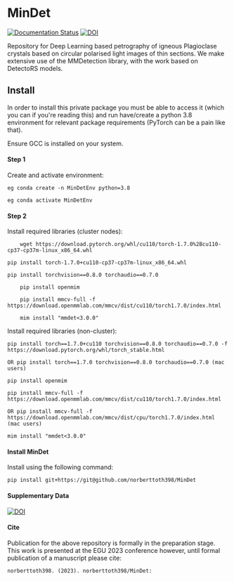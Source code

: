 # MinDet

[![Documentation Status](https://readthedocs.org/projects/mindet/badge/?version=latest)](https://mindet.readthedocs.io/en/latest/?badge=latest) [![DOI](https://zenodo.org/badge/DOI/10.5281/zenodo.10061725.svg)](https://doi.org/10.5281/zenodo.10061725)



Repository for Deep Learning based petrography of igneous Plagioclase crystals based on circular polarised light images of thin sections. We make extensive use of the MMDetection library, with the work based on DetectoRS models.

## Install

In order to install this private package you must be able to access it (which you can if you're reading this) and run have/create a python 3.8 environment for relevant package requirements (PyTorch can be a pain like that). 

Ensure GCC is installed on your system.

#### Step 1
Create and activate environment:
	
	eg conda create -n MinDetEnv python=3.8 
	
	eg conda activate MinDetEnv

#### Step 2
Install required libraries (cluster nodes):

        wget https://download.pytorch.org/whl/cu110/torch-1.7.0%2Bcu110-cp37-cp37m-linux_x86_64.whl

	pip install torch-1.7.0+cu110-cp37-cp37m-linux_x86_64.whl

	pip install torchvision==0.8.0 torchaudio==0.7.0

        pip install openmim

        pip install mmcv-full -f https://download.openmmlab.com/mmcv/dist/cu110/torch1.7.0/index.html

        mim install "mmdet<3.0.0"


Install required libraries (non-cluster):

	pip install torch==1.7.0+cu110 torchvision==0.8.0 torchaudio==0.7.0 -f https://download.pytorch.org/whl/torch_stable.html
	
	OR pip install torch==1.7.0 torchvision==0.8.0 torchaudio==0.7.0 (mac users)

	pip install openmim

	pip install mmcv-full -f https://download.openmmlab.com/mmcv/dist/cu110/torch1.7.0/index.html

	OR pip install mmcv-full -f https://download.openmmlab.com/mmcv/dist/cpu/torch1.7.0/index.html (mac users)

	mim install "mmdet<3.0.0"

#### Install MinDet
Install using the following command: 

	pip install git+https://git@github.com/norberttoth398/MinDet


#### Supplementary Data

[![DOI](https://zenodo.org/badge/DOI/10.5281/zenodo.10061710.svg)](https://doi.org/10.5281/zenodo.10061710)



#### Cite
Publication for the above repository is formally in the preparation stage. This work is presented at the EGU 2023 conference however, until formal publication of a manuscript please cite:

	norberttoth398. (2023). norberttoth398/MinDet:
